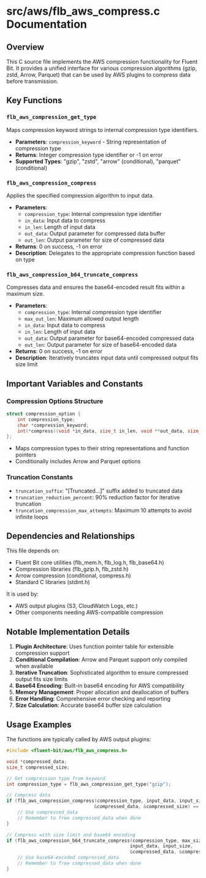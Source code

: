 # src/aws/flb_aws_compress.c Documentation

## Overview

This C source file implements the AWS compression functionality for Fluent Bit. It provides a unified interface for various compression algorithms (gzip, zstd, Arrow, Parquet) that can be used by AWS plugins to compress data before transmission.

## Key Functions

### `flb_aws_compression_get_type`
Maps compression keyword strings to internal compression type identifiers.
- **Parameters**: `compression_keyword` - String representation of compression type
- **Returns**: Integer compression type identifier or -1 on error
- **Supported Types**: "gzip", "zstd", "arrow" (conditional), "parquet" (conditional)

### `flb_aws_compression_compress`
Applies the specified compression algorithm to input data.
- **Parameters**:
  - `compression_type`: Internal compression type identifier
  - `in_data`: Input data to compress
  - `in_len`: Length of input data
  - `out_data`: Output parameter for compressed data buffer
  - `out_len`: Output parameter for size of compressed data
- **Returns**: 0 on success, -1 on error
- **Description**: Delegates to the appropriate compression function based on type

### `flb_aws_compression_b64_truncate_compress`
Compresses data and ensures the base64-encoded result fits within a maximum size.
- **Parameters**:
  - `compression_type`: Internal compression type identifier
  - `max_out_len`: Maximum allowed output length
  - `in_data`: Input data to compress
  - `in_len`: Length of input data
  - `out_data`: Output parameter for base64-encoded compressed data
  - `out_len`: Output parameter for size of base64-encoded data
- **Returns**: 0 on success, -1 on error
- **Description**: Iteratively truncates input data until compressed output fits size limit

## Important Variables and Constants

### Compression Options Structure
```c
struct compression_option {
    int compression_type;
    char *compression_keyword;
    int(*compress)(void *in_data, size_t in_len, void **out_data, size_t *out_len);
};
```
- Maps compression types to their string representations and function pointers
- Conditionally includes Arrow and Parquet options

### Truncation Constants
- `truncation_suffix`: "[Truncated...]" suffix added to truncated data
- `truncation_reduction_percent`: 90% reduction factor for iterative truncation
- `truncation_compression_max_attempts`: Maximum 10 attempts to avoid infinite loops

## Dependencies and Relationships

This file depends on:
- Fluent Bit core utilities (flb_mem.h, flb_log.h, flb_base64.h)
- Compression libraries (flb_gzip.h, flb_zstd.h)
- Arrow compression (conditional, compress.h)
- Standard C libraries (stdint.h)

It is used by:
- AWS output plugins (S3, CloudWatch Logs, etc.)
- Other components needing AWS-compatible compression

## Notable Implementation Details

1. **Plugin Architecture**: Uses function pointer table for extensible compression support
2. **Conditional Compilation**: Arrow and Parquet support only compiled when available
3. **Iterative Truncation**: Sophisticated algorithm to ensure compressed output fits size limits
4. **Base64 Encoding**: Built-in base64 encoding for AWS compatibility
5. **Memory Management**: Proper allocation and deallocation of buffers
6. **Error Handling**: Comprehensive error checking and reporting
7. **Size Calculation**: Accurate base64 buffer size calculation

## Usage Examples

The functions are typically called by AWS output plugins:
```c
#include <fluent-bit/aws/flb_aws_compress.h>

void *compressed_data;
size_t compressed_size;

// Get compression type from keyword
int compression_type = flb_aws_compression_get_type("gzip");

// Compress data
if (flb_aws_compression_compress(compression_type, input_data, input_size, 
                                &compressed_data, &compressed_size) == 0) {
    // Use compressed_data
    // Remember to free compressed_data when done
}

// Compress with size limit and base64 encoding
if (flb_aws_compression_b64_truncate_compress(compression_type, max_size,
                                             input_data, input_size,
                                             &compressed_data, &compressed_size) == 0) {
    // Use base64-encoded compressed_data
    // Remember to free compressed_data when done
}
```
